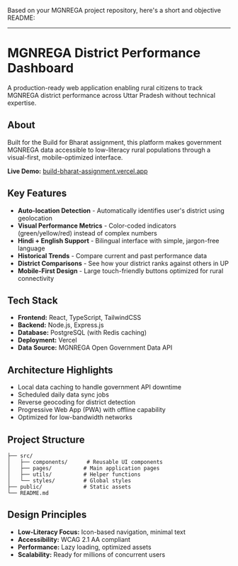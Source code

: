 Based on your MGNREGA project repository, here's a short and objective README:

***

# MGNREGA District Performance Dashboard

A production-ready web application enabling rural citizens to track MGNREGA district performance across Uttar Pradesh without technical expertise.

## About

Built for the Build for Bharat assignment, this platform makes government MGNREGA data accessible to low-literacy rural populations through a visual-first, mobile-optimized interface.

**Live Demo:** [build-bharat-assignment.vercel.app](https://build-bharat-assignment.vercel.app)

## Key Features

- **Auto-location Detection** - Automatically identifies user's district using geolocation
- **Visual Performance Metrics** - Color-coded indicators (green/yellow/red) instead of complex numbers
- **Hindi + English Support** - Bilingual interface with simple, jargon-free language
- **Historical Trends** - Compare current and past performance data
- **District Comparisons** - See how your district ranks against others in UP
- **Mobile-First Design** - Large touch-friendly buttons optimized for rural connectivity

## Tech Stack

- **Frontend:** React, TypeScript, TailwindCSS
- **Backend:** Node.js, Express.js
- **Database:** PostgreSQL (with Redis caching)
- **Deployment:** Vercel
- **Data Source:** MGNREGA Open Government Data API

## Architecture Highlights

- Local data caching to handle government API downtime
- Scheduled daily data sync jobs
- Reverse geocoding for district detection
- Progressive Web App (PWA) with offline capability
- Optimized for low-bandwidth networks

## Project Structure

```
├── src/
│   ├── components/      # Reusable UI components
│   ├── pages/          # Main application pages
│   ├── utils/          # Helper functions
│   └── styles/         # Global styles
├── public/             # Static assets
└── README.md
```

## Design Principles

- **Low-Literacy Focus:** Icon-based navigation, minimal text
- **Accessibility:** WCAG 2.1 AA compliant
- **Performance:** Lazy loading, optimized assets
- **Scalability:** Ready for millions of concurrent users

